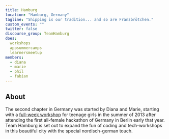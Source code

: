 ```yaml
---
title: Hamburg
location: "Hamburg, Germany"
tagline: "Shipping is our tradition... and so are Franzbrötchen."
custom_events: ""
twitter: false
discourse_group: TeamHamburg
does:
  workshops
  appsummercamps
  learnersmeetup
members:
  - diana
  - marie
  - phil
  - fabian
---
```


## About

The second chapter in Germany was started by Diana and Marie,
starting with a [full-week workshop] for teenage girls in the summer of 2013
after attending the first all-female hackathon of Germany in
Berlin early that year. Team Hamburg is set out to expand the fun of
coding and tech-workshops in this beautiful city with the special
nordisch-german touch.

[full-week workshop]: http://app-summer-camp.opentechschool.org
